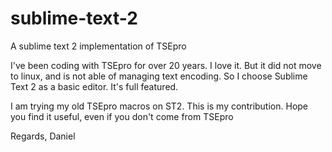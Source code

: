 # sublime-text-2
A sublime text 2 implementation of TSEpro

I've been coding with TSEpro for over 20 years. I love it. But it did not move to linux, and is not able of 
managing text encoding. So I choose Sublime Text 2 as a basic editor. It's full featured.

I am trying my old TSEpro macros on ST2. This is my contribution. Hope you find it useful, even if you don't come from 
TSEpro

Regards,
Daniel
